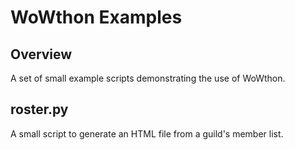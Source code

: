 # WoWthon Examples #
## Overview ##
A set of small example scripts demonstrating the use of WoWthon.

## roster.py ##
A small script to generate an HTML file from a guild's member list.